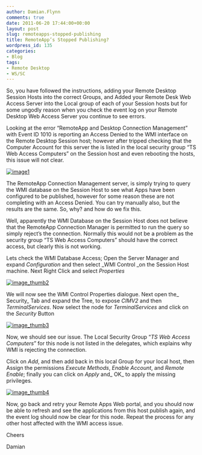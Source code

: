 ```yaml
---
author: Damian.Flynn
comments: true
date: 2011-06-20 17:44:00+00:00
layout: post
slug: remoteapps-stopped-publishing
title: RemoteApp’s Stopped Publishing?
wordpress_id: 135
categories:
- Blog
tags:
- Remote Desktop
- WS/SC
---
```


So, you have followed the instructions, adding your Remote Desktop Session Hosts into the correct Groups, and Added your Remote Desk Web Access Server into the Local group of each of your Session hosts but for some ungodly reason when you check the event log on your Remote Desktop Web Access Server you continue to see errors.

Looking at the error “RemoteApp and Desktop Connection Management” with Event ID 1010 is reporting an Access Denied to the WMI interface on the Remote Desktop Session host; however after tripped checking that the Computer Account for this server the is listed in the local security group “TS Web Access Computers” on the Session host and even rebooting the hosts, this issue will not clear.

[![image1](/assets/posts/2014/02/image1_thumb.png)](/assets/posts/2014/02/image1.png)

The RemoteApp Connection Management server, is simply trying to query the WMI database on the Session Host to see what Apps have been configured to be published, however for some reason these are not completing with an Access Denied. You can try manually also, but the results are the same. So, why? and how do we fix this.

Well, apparently the WMI Database on the Session Host does not believe that the RemoteApp Connection Manager is permitted to run the query so simply reject’s the connection. Normally this would not be a problem as the security group “TS Web Access Computers” should have the correct access, but clearly this is not working.

Lets check the WMI Database Access; Open the Server Manager and expand _Configuration_ and then select _WMI Control _on the Session Host machine. Next Right Click and select _Properties_

[![image_thumb2](/assets/posts/2014/02/image_thumb2_thumb.png)](/assets/posts/2014/02/image_thumb2.png)

We will now see the WMI Control Properties dialogue. Next open the_ Security_ Tab and expand the Tree, to expose _CIMV2_ and then _TerminalServices_. Now select the node for _TerminalServices_ and click on the _Security_ Button

[![image_thumb3](/assets/posts/2014/02/image_thumb3_thumb.png)](/assets/posts/2014/02/image_thumb3.png)

Now, we should see our issue. The Local Security Group “_TS Web Access Computers_” for this node is not listed in the delegates, which explains why WMI is rejecting the connection.

Click on _Add_, and then add back in this local Group for your local host, then Assign the permissions _Execute Methods_, _Enable Account_, and _Remote Enable_; finally you can click on _Apply_ and_ OK_ to apply the missing privileges.

[![image_thumb4](/assets/posts/2014/02/image_thumb4_thumb.png)](/assets/posts/2014/02/image_thumb4.png)

Now, go back and retry your Remote Apps Web portal, and you should now be able to refresh and see the applications from this host publish again, and the event log should now be clear for this node. Repeat the process for any other host affected with the WMI access issue.

Cheers

Damian
